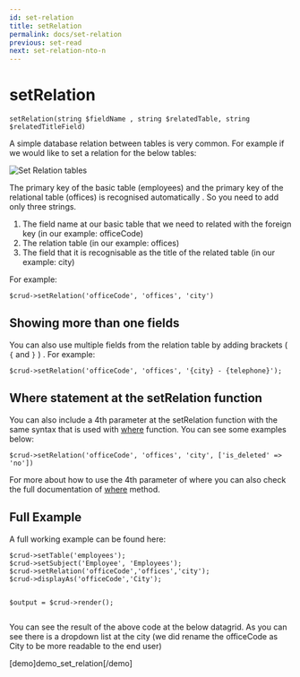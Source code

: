 ```yaml
---
id: set-relation
title: setRelation
permalink: docs/set-relation
previous: set-read
next: set-relation-nto-n
---
```


# setRelation


<pre><code class="language-php">setRelation(string $fieldName , string $relatedTable, string $relatedTitleField)</code></pre>
A simple database relation between tables is very common. For example if we would like to set a relation for the below tables:

<img src="/assets/uploads/general/relation-example.png" alt="Set Relation tables" />

The primary key of the basic table (employees) and the primary key of the relational table (offices) is recognised automatically . So you need to add only three strings.
<ol>
 	<li>The field name at our basic table that we need to related with the foreign key (in our example: officeCode)</li>
 	<li>The relation table (in our example: offices)</li>
 	<li>The field that it is recognisable as the title of the related table (in our example: city)</li>
</ol>
For example:
<pre><code class="language-php">$crud-&gt;setRelation('officeCode', 'offices', 'city')</code></pre>

<h2 id="more-than-one">Showing more than one fields</h2>

You can also use multiple fields from the relation table by adding brackets ( <code>{</code> and <code>}</code> ) . For example:

<pre><code class="language-php">$crud->setRelation('officeCode', 'offices', '{city} - {telephone}');</code></pre>

<h2 id="where-statement">Where statement at the setRelation function</h2>

You can also include a 4th parameter at the setRelation function with the same syntax that is used with <a href="https://www.grocerycrud.com/enterprise/api-and-function-list/where-3"  target="_blank" rel="noopener noreferrer">where</a> function. You can see some examples below:

<pre><code class="language-php">$crud-&gt;setRelation('officeCode', 'offices', 'city', ['is_deleted' => 'no'])</code></pre>

For more about how to use the 4th parameter of where you can also check the full documentation of <a href="https://www.grocerycrud.com/enterprise/api-and-function-list/where-3" target="_blank" rel="noopener noreferrer">where</a> method.

<h2>Full Example</h2>
A full working example can be found here:
<pre><code class="language-php">$crud-&gt;setTable('employees');
$crud-&gt;setSubject('Employee', 'Employees');
$crud-&gt;setRelation('officeCode','offices','city');
$crud-&gt;displayAs('officeCode','City');

$output = $crud-&gt;render();</code></pre>
You can see the result of the above code at the below datagrid. As you can see there is a dropdown list at the city (we did rename the officeCode as City to be more readable to the end user)

[demo]demo_set_relation[/demo]